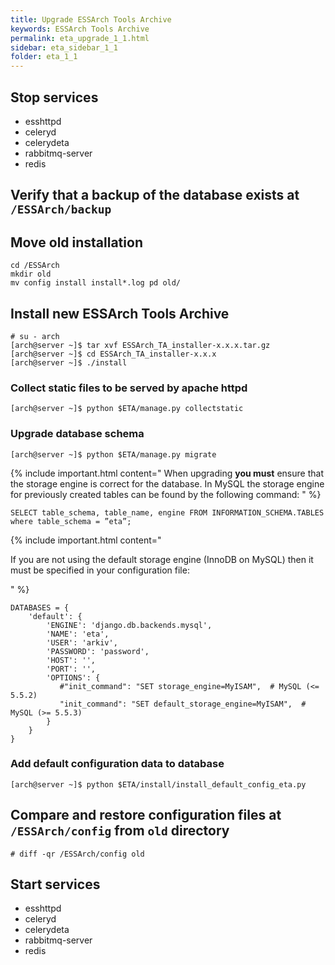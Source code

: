 ```yaml
---
title: Upgrade ESSArch Tools Archive
keywords: ESSArch Tools Archive
permalink: eta_upgrade_1_1.html
sidebar: eta_sidebar_1_1
folder: eta_1_1
---
```


## Stop services
* esshttpd
* celeryd
* celerydeta
* rabbitmq-server
* redis

## Verify that a backup of the database exists at `/ESSArch/backup`

## Move old installation

    cd /ESSArch
    mkdir old
    mv config install install*.log pd old/

## Install new ESSArch Tools Archive

    # su - arch
    [arch@server ~]$ tar xvf ESSArch_TA_installer-x.x.x.tar.gz
    [arch@server ~]$ cd ESSArch_TA_installer-x.x.x
    [arch@server ~]$ ./install

### Collect static files to be served by apache httpd

    [arch@server ~]$ python $ETA/manage.py collectstatic

### Upgrade database schema

    [arch@server ~]$ python $ETA/manage.py migrate

{% include important.html content="
When upgrading **you must** ensure that the storage engine is correct for the
database. In MySQL the storage engine for previously created tables can be
found by the following command:
" %}

    SELECT table_schema, table_name, engine FROM INFORMATION_SCHEMA.TABLES where table_schema = ”eta”;

{% include important.html content="

If you are not using the default storage engine (InnoDB on MySQL) then it must
be specified in your configuration file:

" %}

    DATABASES = {
        'default': {
            'ENGINE': 'django.db.backends.mysql',
            'NAME': 'eta',
            'USER': 'arkiv',
            'PASSWORD': 'password',
            'HOST': '',
            'PORT': '',
            'OPTIONS': {
               #"init_command": "SET storage_engine=MyISAM",  # MySQL (<= 5.5.2)
               "init_command": "SET default_storage_engine=MyISAM",  # MySQL (>= 5.5.3)
            }
        }
    }

### Add default configuration data to database

    [arch@server ~]$ python $ETA/install/install_default_config_eta.py

## Compare and restore configuration files at `/ESSArch/config` from `old` directory
    # diff -qr /ESSArch/config old

## Start services

* esshttpd
* celeryd
* celerydeta
* rabbitmq-server
* redis
